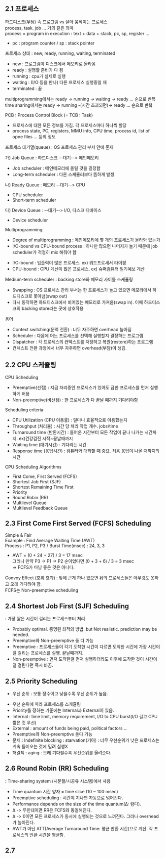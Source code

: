 ## 2.1 프로세스
하드디스크(무덤) 속 프로그램 vs 살아 움직이는 프로세스   
process, task. job ... 거의 같은 의미   
process = program in execution : text + data + stack, pc, sp, register ...   
* pc : program counter / sp : stack pointer   
   
프로세스 상태 : new, ready, running, waiting, terminated   
- new : 프로그램이 디스크에서 메모리로 올라옴   
- ready : 실행할 준비가 다 됨   
- running : cpu가 실제로 실행   
- waiting : (I/O 등을 만나) 다른 프로세스 실행중일 때   
- terminated : 끝   
   
multiprogramming에서는 ready -> running -> waiting -> ready ... 순으로 반복   
time sharing에서는 ready -> running -(시간 초과되면)-> ready ... 순으로 반복   
   
PCB : Process Control Block (= TCB : Task)   
- 프로세스에 대한 모든 정보를 가짐. 각 프로세스마다 하나씩 할당   
- process state, PC, registers, MMU info, CPU time, process id, list of opne files ... 등의 정보   
   
프로세스 대기열(queue) : OS 프로세스 관리 부서 안에 존재   
   
가) Job Queue : 하드디스크 --대기--> 메인메모리   
- Job scheduler : 메인메모리에 올릴 것을 결정함   
- Long-term scheduler : 다른 스케쥴러보다 뜸하게 발생   
   
나) Ready Queue : 메모리 --대기--> CPU   
- CPU scheduler   
- Short-term scheduler   
   
다) Device Queue : --대기--> I/O, 디스크 디바이스   
- Device scheduler   
   
Multiprogramming   
- Degree of multiprogramming : 메인메모리에 몇 개의 프로세스가 올라와 있는가   
- I/O-bound vs CPU-bound process : 하나만 많으면 나머지가 놀기 때문에 job scheduler가 적절히 mix 해줘야 함   
* I/O-bound : 입출력이 많은 프로세스. ex) 워드프로세서 타이핑   
* CPU-bound : CPU 계산이 많은 프로세스. ex) 슈퍼컴퓨터 일기예보 계산   
   
Medium-term scheduler : backing store와 메모리 사이를 스케쥴링   
- Swapping : OS 프로세스 관리 부서는 한 프로세스가 놀고 있으면 메모리에서 하드디스크로 쫓아냄(swap out)   
- 다시 동작하면 하드디스크에서 비어있는 메모리로 가져옴(swap in). 이때 하드디스크의 backing store라는 곳에 상호작용   
   
용어  
- Context switching(문맥 전환) : 너무 자주하면 overhead 높아짐   
- Scheduler : 다음에 어느 프로세스를 선택해 실행할지 결정하는 프로그램   
- Dispatcher : 각 프로세스의 컨텍스트를 저장하고 복원(restore)하는 프로그램   
- 컨텍스트 전환 과정에서 너무 자주하면 overhead(부담)이 생김.   
   
## 2.2 CPU 스케쥴링
CPU Scheduling
- Preemptive(선점) : 지금 처리중인 프로세스가 있어도 급한 프로세스를 먼저 실행하게 허용   
- Non-preemptive(비선점) : 한 프로세스가 다 끝날 때까지 기다려야함   
   
Scheduling criteria   
- CPU Utilization (CPU 이용률) : 얼마나 효율적으로 이용했는지   
- Throughput (처리율) : 시간 당 처리 작업 개수. jobs/time    
- Turnaround time (반환시간) : 들어온 시간부터 모든 작업이 끝나 나가는 시간까지. ex)건강검진 시작~끝날때까지   
- Waiting time (대기시간) : 기다리는 시간   
- Response time (응답시간) : 컴퓨터와 대화할 때 중요. 처음 응답이 나올 때까지의 시간   
   
CPU Scheduling Algorithms   
- First Come, First Served (FCFS)   
- Shortest Job First (SJF)   
- Shortest Remaining Time First   
- Priority   
- Round Robin (RR)   
- Multilevel Queue   
- Multilevel Feedback Queue   
   
## 2.3 First Come First Served (FCFS) Scheduling   
Simple & Fair   
Example : Find Average Waiting Time (AWT)   
Process : P1, P2, P3 / Burst Time(msec) : 24, 3, 3   
- AWT = (0 + 24 + 27) / 3 = 17 msec   
그러나 만약 P3 -> P1 -> P2 순이었다면 (0 + 3 + 6) / 3 = 3 msec   
=> FCFS가 마냥 좋은 것은 아니다.   
   
Convoy Effect (호위 효과) : 앞에 큰게 하나 있으면 뒤의 프로세스들은 아무것도 못하고 오래 기다려야 함.   
FCFS는 Non-preemptive scheduling   
   
## 2.4 Shortest Job First (SJF) Scheduling
: 가장 짧은 시간이 걸리는 프로세스부터 처리   
- Probably optimal. 증명된 최적의 방법. but Not realistic. prediction may be needed.   
- Preemptive와 Non-preemptive 둘 다 가능   
- Preemptive : 프로세스들이 각기 도착한 시간이 다르면 도착한 시간에 가장 시간이 덜 걸리는 프로세스를 실행. 끝날때까지.   
- Non-preemptive : 먼저 도착한걸 먼저 실행하더라도 이후에 도착한 것이 시간이 덜 걸린다면 즉시 바꿈.   

## 2.5 Priority Scheduling
* 우선 순위 : 보통 정수이고 낮을수록 우선 순위가 높음.   
- 우선 순위에 따라 프로세스를 스케쥴링   
- Priority를 정하는 기준에는 Internal과 External이 있음.   
- Internal : time limit, memory requirement, I/O to CPU burst(I/O 길고 CPU 짧은 것 우선)   
- External : amount of funds being paid, political factors ...   
- Preemptive와 Non-preemptive 둘다 가능   
- 문제 : Indefinite blocking : starvation(기아) : 너무 우선순위가 낮은 프로세스는 계속 들어오는 것에 밀려 실행X   
- 해결책 : aging : 오래 기다릴수록 우선순위를 올려준다.   
   
## 2.6 Round Robin (RR) Scheduling
: Time-sharing system (시분할/시공유 시스템)에서 사용   
- Time quantum 시간 양자 = time slice (10 ~ 100 msec)   
- Preemptive scheduling : 시간이 지나면 자동으로 넘어간다.   
- Performance depends on the size of the time quantum(∆: 람다).   
- ∆ -> 무한대이면 RR은 FCFS와 동일해진다.   
- ∆ -> 0이면 모든 프로세스가 동시에 실행되는 것으로 느껴진다. 그러나 overhead가 높아진다.   
- AWT가 아닌 ATT(Average Turnaround Time: 평균 반환 시간)으로 계산. 각 프로세스의 반환 시간을 평균함.   

## 2.7


















